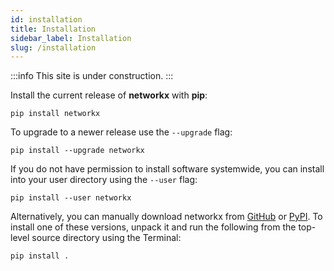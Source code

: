 ```yaml
---
id: installation
title: Installation
sidebar_label: Installation
slug: /installation
---
```


:::info
This site is under construction.
:::

Install the current release of **networkx** with **pip**:

```
pip install networkx
```

To upgrade to a newer release use the `--upgrade` flag:

```
pip install --upgrade networkx
```

If you do not have permission to install software systemwide, you can install into your user directory using the `--user` flag:

```
pip install --user networkx
```

Alternatively, you can manually download networkx from [GitHub](https://github.com/networkx/networkx/releases) or [PyPI](https://pypi.python.org/pypi/networkx). 
To install one of these versions, unpack it and run the following from the top-level source directory using the Terminal:

```
pip install .
```